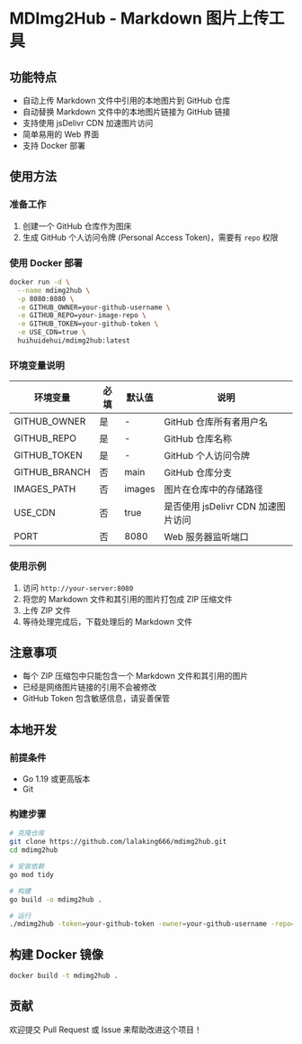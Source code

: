 # MDImg2Hub - Markdown 图片上传工具

## 功能特点

- 自动上传 Markdown 文件中引用的本地图片到 GitHub 仓库
- 自动替换 Markdown 文件中的本地图片链接为 GitHub 链接
- 支持使用 jsDelivr CDN 加速图片访问
- 简单易用的 Web 界面
- 支持 Docker 部署

## 使用方法

### 准备工作

1. 创建一个 GitHub 仓库作为图床
2. 生成 GitHub 个人访问令牌 (Personal Access Token)，需要有 `repo` 权限

### 使用 Docker 部署

```bash
docker run -d \
  --name mdimg2hub \
  -p 8080:8080 \
  -e GITHUB_OWNER=your-github-username \
  -e GITHUB_REPO=your-image-repo \
  -e GITHUB_TOKEN=your-github-token \
  -e USE_CDN=true \
  huihuidehui/mdimg2hub:latest
```

### 环境变量说明

| 环境变量 | 必填 | 默认值 | 说明 |
|---------|------|-------|------|
| GITHUB_OWNER | 是 | - | GitHub 仓库所有者用户名 |
| GITHUB_REPO | 是 | - | GitHub 仓库名称 |
| GITHUB_TOKEN | 是 | - | GitHub 个人访问令牌 |
| GITHUB_BRANCH | 否 | main | GitHub 仓库分支 |
| IMAGES_PATH | 否 | images | 图片在仓库中的存储路径 |
| USE_CDN | 否 | true | 是否使用 jsDelivr CDN 加速图片访问 |
| PORT | 否 | 8080 | Web 服务器监听端口 |

### 使用示例

1. 访问 `http://your-server:8080`
2. 将您的 Markdown 文件和其引用的图片打包成 ZIP 压缩文件
3. 上传 ZIP 文件
4. 等待处理完成后，下载处理后的 Markdown 文件

## 注意事项

- 每个 ZIP 压缩包中只能包含一个 Markdown 文件和其引用的图片
- 已经是网络图片链接的引用不会被修改
- GitHub Token 包含敏感信息，请妥善保管

## 本地开发

### 前提条件

- Go 1.19 或更高版本
- Git

### 构建步骤

```bash
# 克隆仓库
git clone https://github.com/lalaking666/mdimg2hub.git
cd mdimg2hub

# 安装依赖
go mod tidy

# 构建
go build -o mdimg2hub .

# 运行
./mdimg2hub -token=your-github-token -owner=your-github-username -repo=your-image-repo
```

## 构建 Docker 镜像

```bash
docker build -t mdimg2hub .
```

## 贡献

欢迎提交 Pull Request 或 Issue 来帮助改进这个项目！

